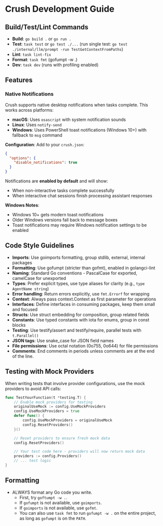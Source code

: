 # Crush Development Guide

## Build/Test/Lint Commands

- **Build**: `go build .` or `go run .`
- **Test**: `task test` or `go test ./...` (run single test: `go test ./internal/llm/prompt -run TestGetContextFromPaths`)
- **Lint**: `task lint-fix`
- **Format**: `task fmt` (gofumpt -w .)
- **Dev**: `task dev` (runs with profiling enabled)

## Features

### Native Notifications

Crush supports native desktop notifications when tasks complete. This works across platforms:
- **macOS**: Uses `osascript` with system notification sounds
- **Linux**: Uses `notify-send` 
- **Windows**: Uses PowerShell toast notifications (Windows 10+) with fallback to `msg` command

**Configuration**: Add to your `crush.json`:
```json
{
  "options": {
    "disable_notifications": true
  }
}
```

Notifications are **enabled by default** and will show:
- When non-interactive tasks complete successfully
- When interactive chat sessions finish processing assistant responses

**Windows Notes**:
- Windows 10+ gets modern toast notifications
- Older Windows versions fall back to message boxes
- Toast notifications may require Windows notification settings to be enabled

## Code Style Guidelines

- **Imports**: Use goimports formatting, group stdlib, external, internal packages
- **Formatting**: Use gofumpt (stricter than gofmt), enabled in golangci-lint
- **Naming**: Standard Go conventions - PascalCase for exported, camelCase for unexported
- **Types**: Prefer explicit types, use type aliases for clarity (e.g., `type AgentName string`)
- **Error handling**: Return errors explicitly, use `fmt.Errorf` for wrapping
- **Context**: Always pass context.Context as first parameter for operations
- **Interfaces**: Define interfaces in consuming packages, keep them small and focused
- **Structs**: Use struct embedding for composition, group related fields
- **Constants**: Use typed constants with iota for enums, group in const blocks
- **Testing**: Use testify/assert and testify/require, parallel tests with `t.Parallel()`
- **JSON tags**: Use snake_case for JSON field names
- **File permissions**: Use octal notation (0o755, 0o644) for file permissions
- **Comments**: End comments in periods unless comments are at the end of the line.

## Testing with Mock Providers

When writing tests that involve provider configurations, use the mock providers to avoid API calls:

```go
func TestYourFunction(t *testing.T) {
    // Enable mock providers for testing
    originalUseMock := config.UseMockProviders
    config.UseMockProviders = true
    defer func() {
        config.UseMockProviders = originalUseMock
        config.ResetProviders()
    }()

    // Reset providers to ensure fresh mock data
    config.ResetProviders()

    // Your test code here - providers will now return mock data
    providers := config.Providers()
    // ... test logic
}
```

## Formatting

- ALWAYS format any Go code you write.
  - First, try `goftumpt -w .`.
  - If `gofumpt` is not available, use `goimports`.
  - If `goimports` is not available, use `gofmt`.
  - You can also use `task fmt` to run `gofumpt -w .` on the entire project,
    as long as `gofumpt` is on the `PATH`.
